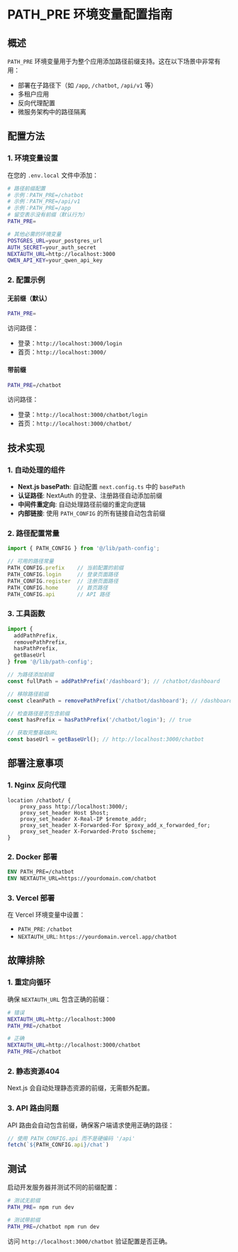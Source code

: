# PATH_PRE 环境变量配置指南

## 概述

`PATH_PRE` 环境变量用于为整个应用添加路径前缀支持。这在以下场景中非常有用：

- 部署在子路径下（如 `/app`, `/chatbot`, `/api/v1` 等）
- 多租户应用
- 反向代理配置
- 微服务架构中的路径隔离

## 配置方法

### 1. 环境变量设置

在您的 `.env.local` 文件中添加：

```bash
# 路径前缀配置
# 示例：PATH_PRE=/chatbot
# 示例：PATH_PRE=/api/v1
# 示例：PATH_PRE=/app
# 留空表示没有前缀（默认行为）
PATH_PRE=

# 其他必需的环境变量
POSTGRES_URL=your_postgres_url
AUTH_SECRET=your_auth_secret
NEXTAUTH_URL=http://localhost:3000
QWEN_API_KEY=your_qwen_api_key
```

### 2. 配置示例

#### 无前缀（默认）
```bash
PATH_PRE=
```
访问路径：
- 登录：`http://localhost:3000/login`
- 首页：`http://localhost:3000/`

#### 带前缀
```bash
PATH_PRE=/chatbot
```
访问路径：
- 登录：`http://localhost:3000/chatbot/login`
- 首页：`http://localhost:3000/chatbot/`

## 技术实现

### 1. 自动处理的组件

- **Next.js basePath**: 自动配置 `next.config.ts` 中的 `basePath`
- **认证路径**: NextAuth 的登录、注册路径自动添加前缀
- **中间件重定向**: 自动处理路径前缀的重定向逻辑
- **内部链接**: 使用 `PATH_CONFIG` 的所有链接自动包含前缀

### 2. 路径配置常量

```typescript
import { PATH_CONFIG } from '@/lib/path-config';

// 可用的路径常量
PATH_CONFIG.prefix    // 当前配置的前缀
PATH_CONFIG.login     // 登录页面路径
PATH_CONFIG.register  // 注册页面路径
PATH_CONFIG.home      // 首页路径
PATH_CONFIG.api       // API 路径
```

### 3. 工具函数

```typescript
import { 
  addPathPrefix, 
  removePathPrefix, 
  hasPathPrefix,
  getBaseUrl 
} from '@/lib/path-config';

// 为路径添加前缀
const fullPath = addPathPrefix('/dashboard'); // /chatbot/dashboard

// 移除路径前缀
const cleanPath = removePathPrefix('/chatbot/dashboard'); // /dashboard

// 检查路径是否包含前缀
const hasPrefix = hasPathPrefix('/chatbot/login'); // true

// 获取完整基础URL
const baseUrl = getBaseUrl(); // http://localhost:3000/chatbot
```

## 部署注意事项

### 1. Nginx 反向代理

```nginx
location /chatbot/ {
    proxy_pass http://localhost:3000/;
    proxy_set_header Host $host;
    proxy_set_header X-Real-IP $remote_addr;
    proxy_set_header X-Forwarded-For $proxy_add_x_forwarded_for;
    proxy_set_header X-Forwarded-Proto $scheme;
}
```

### 2. Docker 部署

```dockerfile
ENV PATH_PRE=/chatbot
ENV NEXTAUTH_URL=https://yourdomain.com/chatbot
```

### 3. Vercel 部署

在 Vercel 环境变量中设置：
- `PATH_PRE`: `/chatbot`
- `NEXTAUTH_URL`: `https://yourdomain.vercel.app/chatbot`

## 故障排除

### 1. 重定向循环
确保 `NEXTAUTH_URL` 包含正确的前缀：
```bash
# 错误
NEXTAUTH_URL=http://localhost:3000
PATH_PRE=/chatbot

# 正确
NEXTAUTH_URL=http://localhost:3000/chatbot
PATH_PRE=/chatbot
```

### 2. 静态资源404
Next.js 会自动处理静态资源的前缀，无需额外配置。

### 3. API 路由问题
API 路由会自动包含前缀，确保客户端请求使用正确的路径：
```typescript
// 使用 PATH_CONFIG.api 而不是硬编码 '/api'
fetch(`${PATH_CONFIG.api}/chat`)
```

## 测试

启动开发服务器并测试不同的前缀配置：

```bash
# 测试无前缀
PATH_PRE= npm run dev

# 测试带前缀
PATH_PRE=/chatbot npm run dev
```

访问 `http://localhost:3000/chatbot` 验证配置是否正确。 